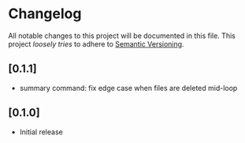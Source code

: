 # Changelog

All notable changes to this project will be documented in this file.
This project *loosely tries* to adhere to [Semantic Versioning](http://semver.org/).

## [0.1.1]
- summary command: fix edge case when files are deleted mid-loop

## [0.1.0]
- Initial release
